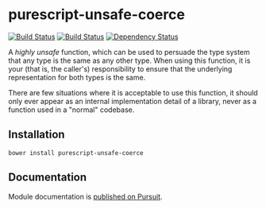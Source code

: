 # purescript-unsafe-coerce

[![Build Status](https://travis-ci.org/purescript/purescript-unsafe-coerce.svg?branch=master)](https://travis-ci.org/purescript/purescript-unsafe-coerce)
[![Build Status](https://travis-ci.org/purescript/purescript-unsafe-coerce.svg?branch=master)](https://travis-ci.org/purescript/purescript-unsafe-coerce)
[![Dependency Status](https://www.versioneye.com/user/projects/56ae47da7e03c7003ba4166b/badge.svg?style=flat)](https://www.versioneye.com/user/projects/56ae47da7e03c7003ba4166b)

A _highly unsafe_ function, which can be used to persuade the type system that any type is the same as any other type. When using this function, it is your (that is, the caller's) responsibility to ensure that the underlying representation for both types is the same.

There are few situations where it is acceptable to use this function, it should only ever appear as an internal implementation detail of a library, never as a function used in a "normal" codebase.

## Installation

```
bower install purescript-unsafe-coerce
```

## Documentation

Module documentation is [published on Pursuit](http://pursuit.purescript.org/packages/purescript-unsafe-coerce).
